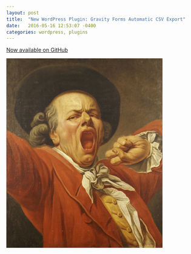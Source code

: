 ```yaml
---
layout: post
title:  "New WordPress Plugin: Gravity Forms Automatic CSV Export"
date:   2016-05-16 12:53:07 -0400
categories: wordpress, plugins
---
```


<a target="_blank" href="http://github.com/alexcavender/">Now available on GitHub</a>


![Wordpress Automatic CSV Export](/assets/ducreux.jpg)



